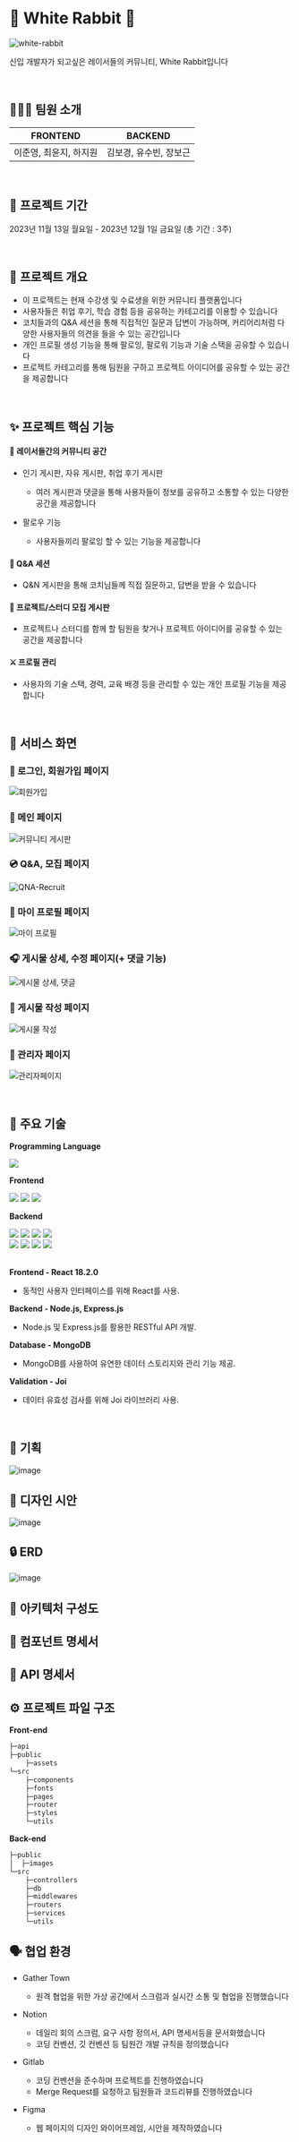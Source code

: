 # 🐰 White Rabbit 🐰

![white-rabbit](https://github.com/Elice-WhiteRabbit/Back-end/assets/39878215/2da60753-fc26-4930-8812-6ce3f112ec0c)

신입 개발자가 되고싶은 레이서들의 커뮤니티, White Rabbit입니다 

<br>

## 👩🏻‍💻 팀원 소개
  
| FRONTEND | BACKEND |
| ----  | -------- |
| 이준영, 최윤지, 하지원 | 김보경, 유수빈, 장보근 |

<br>

## 📅 프로젝트 기간

2023년 11월 13일 월요일 - 2023년 12월 1일 금요일 (총 기간 : 3주)

<br>

## 🌟 프로젝트 개요

- 이 프로젝트는 현재 수강생 및 수료생을 위한 커뮤니티 플랫폼입니다
- 사용자들은 취업 후기, 학습 경험 등을 공유하는 카테고리를 이용할 수 있습니다
- 코치들과의 Q&A 세션을 통해 직접적인 질문과 답변이 가능하며, 커리어리처럼 다양한 사용자들의 의견을 들을 수 있는 공간입니다
- 개인 프로필 생성 기능을 통해 팔로잉, 팔로워 기능과 기술 스택을 공유할 수 있습니다
- 프로젝트 카테고리를 통해 팀원을 구하고 프로젝트 아이디어를 공유할 수 있는 공간을 제공합니다

<br>

## ✨ 프로젝트 핵심 기능

#### 💬 레이서들간의 커뮤니티 공간
- 인기 게시판, 자유 게시판, 취업 후기 게시판
  - 여러 게시판과 댓글을 통해 사용자들이 정보를 공유하고 소통할 수 있는 다양한 공간을 제공합니다

- 팔로우 기능
  - 사용자들끼리 팔로잉 할 수 있는 기능을 제공합니다


#### 🔎 Q&A 세션
- Q&N 게시판을 통해 코치님들께 직접 질문하고, 답변을 받을 수 있습니다

#### 🙌 프로젝트/스터디 모집 게시판
- 프로젝트나 스터디를 함께 할 팀원을 찾거나 프로젝트 아이디어를 공유할 수 있는 공간을 제공합니다

####  ⚔ 프로필 관리 
- 사용자의 기술 스택, 경력, 교육 배경 등을 관리할 수 있는 개인 프로필 기능을 제공합니다

<br>

## 🎵 서비스 화면

### 🎺 로그인, 회원가입 페이지

![회원가입](https://github.com/Elice-WhiteRabbit/Back-end/assets/39878215/32336ec8-9002-4e4e-a33d-1babb4321d5a)

### 🎸 메인 페이지

![커뮤니티 게시판](https://github.com/Elice-WhiteRabbit/Back-end/assets/39878215/94049482-99d0-4387-ade8-16060ddccc17)

### 💿 Q&A, 모집 페이지

![QNA-Recruit](https://github.com/Elice-WhiteRabbit/Back-end/assets/39878215/9d1ec6ac-567c-405c-896d-158aab4fbedf)

### 💾 마이 프로필 페이지

![마이 프로필](https://github.com/Elice-WhiteRabbit/Back-end/assets/39878215/cbc20ba5-afce-4c35-a334-2e6fe16849e9)

### 🎧 게시물 상세, 수정 페이지(+ 댓글 기능)

![게시물 상세, 댓글](https://github.com/Elice-WhiteRabbit/Back-end/assets/39878215/b4d364b2-89b1-421c-a6ee-5b695c3e22f6)

### 💬 게시물 작성 페이지

![게시물 작성](https://github.com/Elice-WhiteRabbit/Back-end/assets/39878215/b75fb110-20ec-4f5f-9003-ec9996f6fe80)

### 🎹 관리자 페이지

![관리자페이지](https://github.com/Elice-WhiteRabbit/Back-end/assets/39878215/1e9cff73-72c7-4ace-99ee-706cf948fd7d)

<br>

## 🔨 주요 기술

**Programming Language**

<img src="https://img.shields.io/badge/javascript-F7DF1E?style=for-the-badge&logo=javascript&logoColor=black">
    
**Frontend**

<div>
  <img src="https://img.shields.io/badge/React-61DAFB?style=for-the-badge&logo=react&logoColor=black">
  <img src="https://img.shields.io/badge/Axios-5A29E4?style=for-the-badge&logo=axios&logoColor=white">
  <img src="https://img.shields.io/badge/styled components-DB7093?style=for-the-badge&logo=styledcomponents&logoColor=white">
</div>

**Backend**
<div>
  <img src="https://img.shields.io/badge/Node.js-339933?style=for-the-badge&logo=node.js&logoColor=white">
  <img src="https://img.shields.io/badge/Express-000000?style=for-the-badge&logo=express&logoColor=white">
  <img src="https://img.shields.io/badge/mongoDB-47A248?style=for-the-badge&logo=MongoDB&logoColor=white">
  <img src="https://img.shields.io/badge/Mongoose-880000?style=for-the-badge&logo=mongoose&logoColor=white">
</div>
<div>
  <img src="https://img.shields.io/badge/jwt-000000?style=for-the-badge&logo=jwt&logoColor=white">
  <img src="https://img.shields.io/badge/NGINX-009639?style=for-the-badge&logo=nginx&logoColor=white"/>
  <img src="https://img.shields.io/badge/PM2-2B037A?style=for-the-badge&logo=pm2&logoColor=white"/>
  <img src="https://img.shields.io/badge/GCP-4285F4?style=flat-square&logo=googlecloud&logoColor=white">
</div>

<br>

**Frontend - React 18.2.0**
- 동적인 사용자 인터페이스를 위해 React를 사용.

**Backend - Node.js, Express.js**
- Node.js 및 Express.js를 활용한 RESTful API 개발.

**Database - MongoDB**
- MongoDB를 사용하여 유연한 데이터 스토리지와 관리 기능 제공.

**Validation - Joi**
- 데이터 유효성 검사를 위해 Joi 라이브러리 사용.

<br>

## 📝 기획

![image](https://github.com/Elice-WhiteRabbit/Back-end/assets/39878215/f3bb3447-cfdd-4709-8f85-675e0c8c913e)

## 💄 디자인 시안

![image](https://github.com/Elice-WhiteRabbit/Back-end/assets/39878215/10e96455-2efc-4ae2-8c25-8724f2f0a3f4)

## 🔒 ERD

![image](https://github.com/Elice-WhiteRabbit/Back-end/assets/39878215/f285f3e0-e4ec-4236-9bec-44b3ee13f79e)

## 📄 아키텍처 구성도

## 📄 컴포넌트 명세서


## 📄 API 명세서



## ⚙️ 프로젝트 파일 구조

**Front-end**

```bash
├─api
├─public
    ├─assets
└─src
    ├─components
    ├─fonts
    ├─pages
    ├─router
    ├─styles
    └─utils
```

**Back-end**

```bash
├─public
│  ├─images      
└─src
    ├─controllers
    ├─db
    ├─middlewares
    ├─routers
    ├─services
    └─utils
```

## 🗣 협업 환경

- Gather Town

  - 원격 협업을 위한 가상 공간에서 스크럼과 실시간 소통 및 협업을 진행했습니다

- Notion

  - 데일리 회의 스크럼, 요구 사항 정의서, API 명세서등을 문서화했습니다
  - 코딩 컨벤션, 깃 컨벤션 등 팀원간 개발 규칙을 정의했습니다

- Gitlab

  - 코딩 컨벤션을 준수하며 프로젝트를 진행하였습니다
  - Merge Request를 요청하고 팀원들과 코드리뷰를 진행하였습니다

- Figma

  - 웹 페이지의 디자인 와이어프레임, 시안을 제작하였습니다
